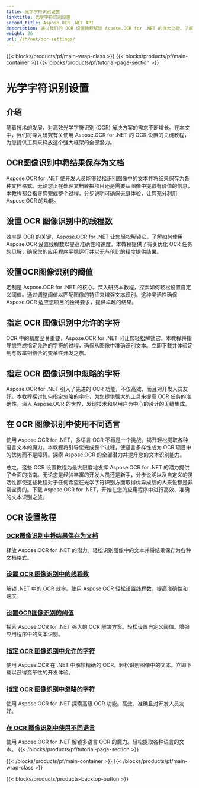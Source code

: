 ```yaml
---
title: 光学字符识别设置
linktitle: 光学字符识别设置
second_title: Aspose.OCR .NET API
description: 通过我们的 OCR 设置教程解锁 Aspose.OCR for .NET 的强大功能。了解如何提高图像中文本识别的准确性、速度和定制性。
weight: 26
url: /zh/net/ocr-settings/
---
```


{{< blocks/products/pf/main-wrap-class >}}
{{< blocks/products/pf/main-container >}}
{{< blocks/products/pf/tutorial-page-section >}}

# 光学字符识别设置


## 介绍

随着技术的发展，对高效光学字符识别 (OCR) 解决方案的需求不断增长。在本文中，我们将深入研究有关使用 Aspose.OCR for .NET 的 OCR 设置的关键教程，为您提供工具来释放这个强大框架的全部潜力。

## OCR图像识别中将结果保存为文档

Aspose.OCR for .NET 使开发人员能够轻松识别图像中的文本并将结果保存为各种文档格式。无论您正在处理文档转换项目还是需要从图像中提取有价值的信息，本教程都会指导您完成整个过程。分步说明可确保无缝体验，让您充分利用 Aspose.OCR 的功能。

## 设置 OCR 图像识别中的线程数

效率是 OCR 的关键，Aspose.OCR for .NET 让您轻松解锁它。了解如何使用 Aspose.OCR 设置线程数以提高准确性和速度。本教程提供了有关优化 OCR 任务的见解，确保您的应用程序平稳运行并以无与伦比的精度提供结果。

## 设置OCR图像识别的阈值

定制是 Aspose.OCR for .NET 的核心。深入研究本教程，探索如何轻松设置自定义阈值。通过调整阈值以匹配图像的特征来增强文本识别。这种灵活性确保 Aspose.OCR 适应您项目的独特要求，提供卓越的结果。

## 指定 OCR 图像识别中允许的字符

OCR 中的精度至关重要，Aspose.OCR for .NET 可让您轻松解锁它。本教程将指导您完成指定允许的字符的过程，确保从图像中准确识别文本。立即下载并体验定制与效率相结合的变革性开发之旅。

## 指定 OCR 图像识别中忽略的字符

Aspose.OCR for .NET 引入了先进的 OCR 功能，不仅高效，而且对开发人员友好。本教程探讨如何指定忽略的字符，为您提供强大的工具来提高 OCR 任务的准确性。深入 Aspose.OCR 的世界，发现技术和以用户为中心的设计的无缝集成。

## 在 OCR 图像识别中使用不同语言

使用 Aspose.OCR for .NET，多语言 OCR 不再是一个挑战。揭开轻松提取各种语言文本的魔力。本教程将引导您完成整个过程，使语言多样性成为 OCR 项目中的优势而不是障碍。探索 Aspose.OCR 的全部潜力并提升您的文本识别能力。

总之，这些 OCR 设置教程为最大限度地发挥 Aspose.OCR for .NET 的潜力提供了全面的指南。无论您是经验丰富的开发人员还是新手，分步说明以及自定义的灵活性都使这些教程对于任何希望在光学字符识别方面取得优异成绩的人来说都是非常宝贵的。下载 Aspose.OCR for .NET，开始在您的应用程序中进行高效、准确的文本识别之旅。
## OCR 设置教程
### [OCR图像识别中将结果保存为文档](./save-result-as-document/)
释放 Aspose.OCR for .NET 的潜力。轻松识别图像中的文本并将结果保存为各种文档格式。
### [设置 OCR 图像识别中的线程数](./set-threads-count/)
解锁 .NET 中的 OCR 效率。使用 Aspose.OCR 轻松设置线程数。提高准确性和速度。
### [设置OCR图像识别的阈值](./set-threshold-value/)
探索 Aspose.OCR for .NET 强大的 OCR 解决方案。轻松设置自定义阈值。增强应用程序中的文本识别。
### [指定 OCR 图像识别中允许的字符](./specify-allowed-characters/)
使用 Aspose.OCR 在 .NET 中解锁精确的 OCR。轻松识别图像中的文本。立即下载以获得变革性的开发体验。
### [指定 OCR 图像识别中忽略的字符](./specify-ignored-characters/)
使用 Aspose.OCR for .NET 探索高级 OCR 功能。高效、准确且对开发人员友好。
### [在 OCR 图像识别中使用不同语言](./working-with-different-languages/)
使用 Aspose.OCR for .NET 解锁多语言 OCR 的魔力。轻松提取各种语言的文本。
{{< /blocks/products/pf/tutorial-page-section >}}

{{< /blocks/products/pf/main-container >}}
{{< /blocks/products/pf/main-wrap-class >}}

{{< blocks/products/products-backtop-button >}}

